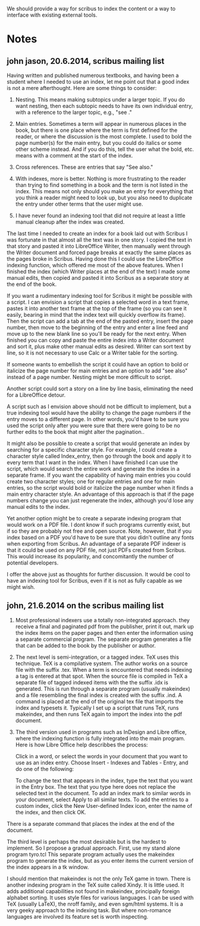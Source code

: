 We should provide a way for scribus to index the content or a way to interface with existing external tools.

# Notes

## john jason, 20.6.2014, scribus mailing list

Having written and published numerous textbooks, and having been a
student where I needed to use an index, let me point out that a good
index is not a mere afterthought. Here are some things to consider:

1) Nesting. This means making subtopics under a larger topic. If you do
want nesting, then each subtopic needs to have its own individual
entry, with a reference to the larger topic, e.g., "see <larger
topic>."  

2) Main entries. Sometimes a term will appear in numerous places in the
book, but there is one place where the term is first defined for the
reader, or where the discussion is the most complete. I used to bold
the page number(s) for the main entry, but you could do italics or some
other scheme instead. And if you do this, tell the user what the bold,
etc. means with a comment at the start of the index.

3) Cross references. These are entries that say "See also."

4) With indexes, more is better. Nothing is more frustrating to the
reader than trying to find something in a book and the term is not
listed in the index. This means not only should you make an entry for
everything that you think a reader might need to look up, but you also
need to duplicate the entry under other terms that the user might use. 

5) I have never found an indexing tool that did not require at least
a little manual cleanup after the index was created. 

The last time I needed to create an index for a book laid out with
Scribus I was fortunate in that almost all the text was in one story. I
copied the text in that story and pasted it into LibreOffice Writer,
then manually went through the Writer document and forced page breaks
at exactly the same places as the pages broke in Scribus. Having done
this I could use the LibreOffice indexing function, which offered me
most of the above features. When I finished the index (which Writer
places at the end of the text) I made some manual edits, then copied
and pasted it into Scribus as a separate story at the end of the book.

If you want a rudimentary indexing tool for Scribus it might be possible
with a script. I can envision a script that copies a selected word in
a text frame, pastes it into another text frame at the top of the frame
(so you can see it easily, bearing in mind that the index text will
quickly overflow its frame). Then the script can add a tab at the end of
the pasted entry, insert the page number, then move to the beginning of
the entry and enter a line feed and move up to the new blank line so
you'll be ready for the next entry. When finished you can copy and paste
the entire index into a Writer document and sort it, plus make other
manual edits as desired. Writer can sort text by line, so it is not
necessary to use Calc or a Writer table for the sorting. 

If someone wants to embellish the script it could have an option to
bold or italicize the page number for main entries and an option to add
"see also" instead of a page number. Nesting might be more difficult to
script. 

Another script could sort a story on a line by line basis, eliminating
the need for a LibreOffice detour.

A script such as I envision above should not be difficult to implement,
but a true indexing tool would have the ability to change the page
numbers if the entry moves to a different page. In other words, you'd
have to be sure you used the script only after you were sure that there
were going to be no further edits to the book that might alter the
pagination..

It might also be possible to create a script that would generate an
index by searching for a specific character style. For example, I could
create a character style called Index_entry, then go through the book
and apply it to every term that I want in the index. When I have
finished I can use the script, which would search the entire work and
generate the index in a separate frame. If you want the capability of
having main entries you could create two character styles; one for
regular entries and one for main entries, so the script would bold or
italicize the page number when it finds a main entry character style.
An advantage of this approach is that if the page numbers change you
can just regenerate the index, although you'd lose any manual edits to
the index.

Yet another option might be to create a separate indexing program that
would work on a PDF file. I dont know if such programs currently exist,
but if so they are probably not free and open source. Note, however,
that if you index based on a PDF you'd have to be sure that you didn't
outline any fonts when exporting from Scribus. An advantage of a
separate PDF indexer is that it could be used on any PDF file, not just
PDFs created from Scribus. This would increase its popularity, and
concomitantly the number of potential developers.

I offer the above just as thoughts for further discussion. It would be
cool to have an indexing tool for Scribus, even if it is not as fully
capable as we might wish.

## john, 21.6.2014 on the scribus mailing list

1.  Most professional indexers use a
totally non-integrated approach. they receive a
final and paginated pdf from the publisher, print
it out, mark up the index items on the paper pages
and then enter the information using a separate
commercial program. The separate program 
generates a file that can be added to
the book by the publisher or author. 

2. The next level is semi-integration, or a tagged
index. TeX uses this technique. TeX is a
compilative system. The author works on a source
file with the suffix .tex. When a term is
encountered that needs indexing a tag is entered
at that spot. When the source file is compiled in
TeX a separate file of tagged indexed items with
the the suffix .idx is generated. This is run
through a separate program (usually makeindex)  
and a file resembling the final index is created
with the suffix .ind. A command is placed at the
end of the original tex file that imports the
index and typesets it. Typically I set up a
script that runs TeX, runs makeindex, and then
runs TeX again to import the index into the pdf
document.

3. The third version used in programs such as
InDesign and Libre office, where the indexing
function is fully integrated into the main
program. Here is how Libre Office help describbes
the process:

   Click in a word, or select the words in your
    document that you want to use as an index
    entry. Choose Insert - Indexes and Tables -
    Entry, and do one of the following:

    To change the text that appears in the index,
    type the text that you want in the Entry box.
    The text that you type here does not replace
    the selected text in the document. To add an
    index mark to similar words in your document,
    select Apply to all similar texts. To add the
    entries to a custom index, click the New
    User-defined Index icon, enter the name of
    the index, and then click OK.

There is a separate command that places the index
at the end of the document.

The third level is perhaps the most desirable but
is the hardest to implement. So I propose a
gradual approach. First, use my stand alone
program tyro.tcl This separate program actually
uses the makeindex program to generate the index,
but as you enter items the current version of
the index appears in a tk window. 

I should mention that makeindex is not the only
TeX game in town. There is another indexing
program in the TeX suite called Xindy. It is
little used. It adds additional capabilities not
found in makeindex, principally foreign alphabet
sorting. It uses style files for various
languages. I can be used with TeX (usually LaTeX),
the nroff family, and even sgm/html systems. It
is a very geeky approach to the indexing task.
But where non-romance languages are involved its
feature set is worth inspecting.
